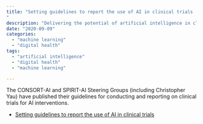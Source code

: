 ```yaml
---
title: "Setting guidelines to report the use of AI in clinical trials
"
description: "Delivering the potential of artificial intelligence in clinical decision-making will require testing interventions in well-designed randomized clinical trials and reporting these results in a standardized and transparent fashion."
date: "2020-09-09"
categories:
  - "machine learning"
  - "digital health"
tags:
  - "artificial intelligence"
  - "digital health"
  - "machine learning"

---
```


The CONSORT-AI and SPIRIT-AI Steering Groups (including Christopher Yau) have published their guidelines for conducting and reporting on clinical trials for AI interventions.

* [Setting guidelines to report the use of AI in clinical trials](https://www.nature.com/articles/s41591-020-1069-z)
